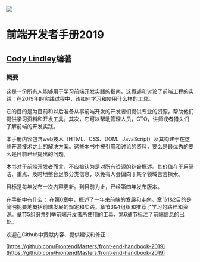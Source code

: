 ![](https://frontendmasters.com/books/front-end-handbook/2019/assets/images/FM_2019Cover_final.jpg)
# 前端开发者手册2019
## [Cody Lindley](http://codylindley.com/)编著

### 概要
<!-- This is a guide that everyone can use to learn about the practice of front-end development. It broadly outlines and discusses the practice of front-end engineering: how to learn it and what tools are used when practicing it in 2019. -->
这是一份所有人能够用于学习前端开发实践的指南。这概述和讨论了前端工程的实践：在2019年的实践过程中，该如何学习和使用什么样的工具。
<!-- It is specifically written with the intention of being a professional resource for potential and currently practicing front-end developers to equip themselves with learning materials and development tools. Secondarily, it can be used by managers, CTOs, instructors, and head hunters to gain insights into the practice of front-end development. -->
它的目的是为目前和以后准备从事前端开发的开发者们提供专业的资源，帮助他们提供学习资料和开发工具。其次，它可以帮助管理人员，CTO，讲师或者猎头们了解前端的开发实践。
<!-- The content of the handbook favors web technologies (HTML, CSS, DOM, and JavaScript) and those solutions that are directly built on top of these open technologies. The materials referenced and discussed in the book are either best in class or the current offering to a problem. -->
本手册内容包含web技术（HTML、CSS、DOM、JavaScript）及其构建于在这些开源技术之上的解决方案。这些本书中被引用和讨论的资料，要么是最优秀的要么是目前已经提出的问题。
<!-- The book should not be considered a comprehensive outline of all resources available to a front-end developer. The value of the book is tied up in a terse, focused, and timely curation of just enough categorical information so as not to overwhelm anyone on any one particular subject matter. -->
本书对于前端开发者而言，不应被认为是对所有资源的综合概述。其价值在于用简洁、重点、及时地整合足够分类信息，以免有人会偏向于某个领域苦苦探索。
<!-- The intention is to release an update to the content yearly. This is currently the fourth year an edition has been released. -->
目标是每年发布一次内容更新。到目前为止，已经第四年发布版本。

在手册中有什么：
在第0章中，概述了一年来前端的发展和走向。章节1&2目的是简明扼要地概括前端发展的规定和实践。章节3&4组织和推荐了学习的路径和资源。章节5组织并列举前端开发者所使用的工具，第6章节标注了前端信息的出处。

欢迎在Github中贡献内容、提供建议和修正：

[https://github.com/FrontendMasters/front-end-handbook-2019](https://github.com/FrontendMasters/front-end-handbook-2019)